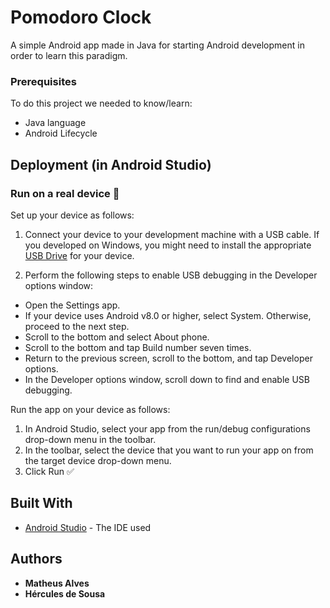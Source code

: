 # Pomodoro Clock

A simple Android app made in Java for starting Android development in order to learn this paradigm.

### Prerequisites

To do this project we needed to know/learn:
  
* Java language
* Android Lifecycle</li>


## Deployment (in Android Studio)

### Run on a real device :iphone:
Set up your device as follows:

1. Connect your device to your development machine with a USB cable. If you developed on Windows, you might need to install the appropriate <a href="https://developer.android.com/studio/run/oem-usb">USB Drive</a> for your device.

2. Perform the following steps to enable USB debugging in the Developer options window:

* Open the Settings app.
* If your device uses Android v8.0 or higher, select System. Otherwise, proceed to the next step.
* Scroll to the bottom and select About phone.
* Scroll to the bottom and tap Build number seven times.
* Return to the previous screen, scroll to the bottom, and tap Developer options.
* In the Developer options window, scroll down to find and enable USB debugging.

Run the app on your device as follows:

1. In Android Studio, select your app from the run/debug configurations drop-down menu in the toolbar.
2. In the toolbar, select the device that you want to run your app on from the target device drop-down menu.
3. Click Run :white_check_mark:

## Built With

* [Android Studio](https://developer.android.com/studio) - The IDE used


## Authors

* **Matheus Alves**
* **Hércules de Sousa**
